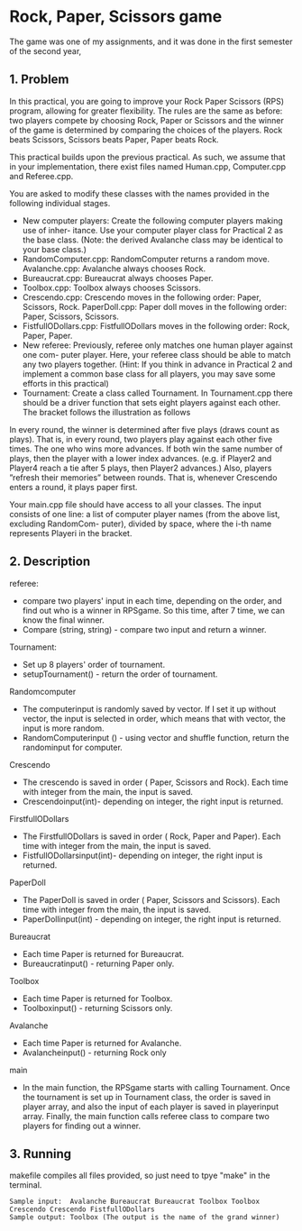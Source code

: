 # Rock, Paper, Scissors game

The game was one of my assignments, and it was done in the first semester of the second year,

## 1. Problem

In this practical, you are going to improve your Rock Paper Scissors (RPS) program, allowing for greater flexibility. The rules are the same as before: two players compete by choosing Rock, Paper or Scissors and the winner of the game is determined by comparing the choices of the players. Rock beats Scissors, Scissors beats Paper, Paper beats Rock.

This practical builds upon the previous practical. As such, we assume that in your implementation, there exist files named Human.cpp, Computer.cpp and Referee.cpp.

You are asked to modify these classes with the names provided in the following individual stages.
* New computer players: Create the following computer players making use of inher- itance. Use your computer player class for Practical 2 as the base class. (Note: the derived Avalanche class may be identical to your base class.)
* RandomComputer.cpp: RandomComputer returns a random move. Avalanche.cpp: Avalanche always chooses Rock.
* Bureaucrat.cpp: Bureaucrat always chooses Paper.
* Toolbox.cpp: Toolbox always chooses Scissors.
* Crescendo.cpp: Crescendo moves in the following order: Paper, Scissors, Rock. PaperDoll.cpp: Paper doll moves in the following order: Paper, Scissors, Scissors.
* FistfullODollars.cpp: FistfullODollars moves in the following order: Rock, Paper, Paper.
* New referee: Previously, referee only matches one human player against one com- puter player. Here, your referee class should be able to match any two players together. (Hint: If you think in advance in Practical 2 and implement a common base class for all players, you may save some efforts in this practical)
* Tournament: Create a class called Tournament. In Tournament.cpp there should be a driver function that sets eight players against each other. The bracket follows the illustration as follows

In every round, the winner is determined after five plays (draws count as plays). That is, in every round, two players play against each other five times. The one who wins more advances. If both win the same number of plays, then the player with a lower index advances. (e.g. if Player2 and Player4 reach a tie after 5 plays, then Player2 advances.) Also, players ”refresh their memories” between rounds. That is, whenever Crescendo enters a round, it plays paper first.

Your main.cpp file should have access to all your classes. The input consists of one line: a list of computer player names (from the above list, excluding RandomCom- puter), divided by space, where the i-th name represents Playeri in the bracket. 

## 2. Description

referee: 
* compare two players' input in each time, depending on the order, and find out who is a winner in RPSgame. So this time, after 7 time, we can know the final winner.
* Compare (string, string) - compare two input and return a winner.

Tournament:
* Set up 8 players' order of tournament.
* setupTournament() - return the order of tournament.

Randomcomputer
* The computerinput is randomly saved by vector. If I set it up without vector, the input is selected in order, which means that with vector, the input is more random.
* RandomComputerinput () - using vector and shuffle function, return the randominput for computer.

Crescendo
* The crescendo is saved in order ( Paper, Scissors and Rock). Each time with integer from the main, the input is saved.
* Crescendoinput(int)- depending on integer, the right input is returned.

FirstfullODollars
* The FirstfullODollars is saved in order ( Rock, Paper and Paper). Each time with integer from the main, the input is saved.
* FistfullODollarsinput(int)- depending on integer, the right input is returned.

PaperDoll
* The PaperDoll is saved in order ( Paper, Scissors and Scissors). Each time with integer from the main, the input is saved.
* PaperDollinput(int) - depending on integer, the right input is returned.

Bureaucrat
* Each time Paper is returned for Bureaucrat.
* Bureaucratinput() - returning Paper only.

Toolbox
* Each time Paper is returned for Toolbox. 
* Toolboxinput() - returning Scissors only.

Avalanche
* Each time Paper is returned for Avalanche. 
* Avalancheinput() - returning Rock only

main
* In the main function, the RPSgame starts with calling Tournament. Once the tournament is set up in Tournament class, the order is saved in player array, and also the input of each player is saved in playerinput array. Finally, the main function calls referee class to compare two players for finding out a winner.

## 3. Running

makefile compiles all files provided, so just need to tpye "make" in the terminal. 

```
Sample input:  Avalanche Bureaucrat Bureaucrat Toolbox Toolbox Crescendo Crescendo FistfullODollars
Sample output: Toolbox (The output is the name of the grand winner)
```
